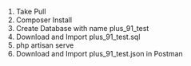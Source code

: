 1. Take Pull
2. Composer Install
3. Create Database with name plus_91_test
4. Download and Import plus_91_test.sql
5. php artisan serve
6. Download and Import plus_91_test.json in Postman